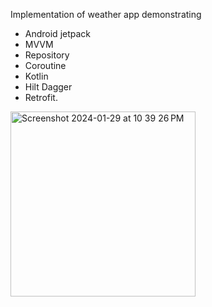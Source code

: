 Implementation of weather app demonstrating 
 - Android jetpack
 - MVVM
 - Repository
 - Coroutine
 - Kotlin
 - Hilt Dagger
 - Retrofit. 

<img width="296" alt="Screenshot 2024-01-29 at 10 39 26 PM" src="https://github.com/divyanshuk10/Weather-App/assets/19980597/a3a43f0c-c1aa-4641-9776-8ce9cf05e86b">
